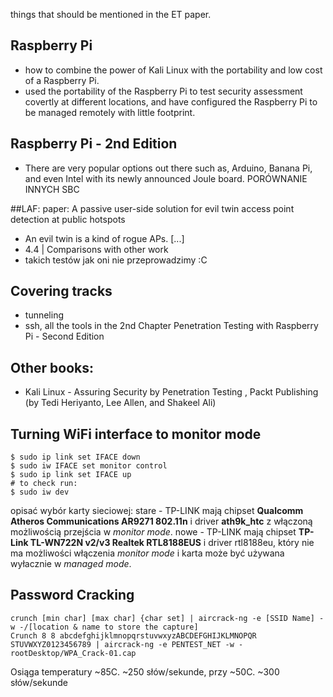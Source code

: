 things that should be mentioned in the ET paper.

## Raspberry Pi 
- how to combine the power of Kali Linux with the portability and low cost of a Raspberry Pi.
- used the portability of the Raspberry Pi to test security assessment covertly at different locations, and have configured the Raspberry Pi to be managed remotely with little footprint.

## Raspberry Pi - 2nd Edition 
- There are very popular options out there such as, Arduino, Banana Pi, and even Intel with its newly announced Joule board. PORÓWNANIE INNYCH SBC

##LAF:
paper: A passive user-side solution for evil twin access point detection at public hotspots
- An evil twin is a kind of rogue APs. [...]
- 4.4 | Comparisons with other work
- takich testów jak oni nie przeprowadzimy :C

## Covering tracks
- tunneling
- ssh, all the tools in the 2nd Chapter Penetration Testing with Raspberry Pi - Second Edition

## Other books:
- Kali Linux - Assuring Security by Penetration Testing , Packt Publishing (by Tedi Heriyanto, Lee Allen, and Shakeel Ali)

## Turning WiFi interface to monitor mode
```
$ sudo ip link set IFACE down
$ sudo iw IFACE set monitor control
$ sudo ip link set IFACE up
# to check run:
$ sudo iw dev
```
opisać wybór karty sieciowej: 
stare - TP-LINK mają chipset **Qualcomm Atheros Communications AR9271 802.11n** i driver **ath9k_htc** z włączoną możliwością przejścia w *monitor mode*.
nowe - TP-LINK mają chipset **TP-Link TL-WN722N v2/v3 Realtek RTL8188EUS** i driver rtl8188eu, który nie ma możliwości włączenia *monitor mode* i karta może być używana wyłacznie w *managed mode*.


## Password Cracking
```
crunch [min char] [max char] {char set] | aircrack-ng -e [SSID Name] -w -/[location & name to store the capture]
Crunch 8 8 abcdefghijklmnopqrstuvwxyzABCDEFGHIJKLMNOPQR STUVWXYZ0123456789 | aircrack-ng -e PENTEST_NET -w - rootDesktop/WPA_Crack-01.cap
```
Osiąga temperatury ~85C. ~250 słów/sekunde, przy ~50C. ~300 słów/sekunde